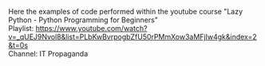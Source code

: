 Here the examples of code performed within the youtube course "Lazy Python - Python Programming for Beginners"  
Playlist: https://www.youtube.com/watch?v=_qUEJ9Nvol8&list=PLbKwBvrpogbZfU50rPMmXow3aMFjIw4gk&index=2&t=0s  
Channel: IT Propaganda
